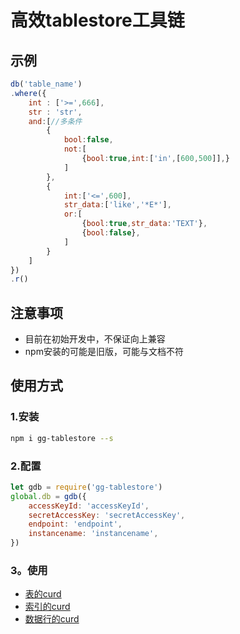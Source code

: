 # 高效tablestore工具链

## 示例
```js
db('table_name')
.where({
	int : ['>=',666],
	str : 'str',
	and:[//多条件
		{
			bool:false,
			not:[
				{bool:true,int:['in',[600,500]],}
			]
		},
		{
			int:['<=',600],
			str_data:['like','*E*'],
			or:[
				{bool:true,str_data:'TEXT'},
				{bool:false},
			]
		}
	]
})
.r()
```

## 注意事项
- 目前在初始开发中，不保证向上兼容
- npm安装的可能是旧版，可能与文档不符

## 使用方式
### 1.安装
```sh
npm i gg-tablestore --s
```
### 2.配置
```js
let gdb = require('gg-tablestore')
global.db = gdb({
	accessKeyId: 'accessKeyId',
	secretAccessKey: 'secretAccessKey',
	endpoint: 'endpoint',
	instancename: 'instancename',
})
```
### 3。使用
- [表的curd](./md/table.md)
- [索引的curd](./md/index.md)
- [数据行的curd](./md/curd.md)

